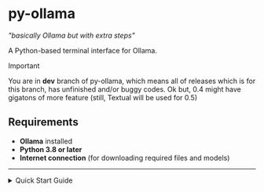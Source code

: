# py-ollama
*"basically Ollama but with extra steps"*

A Python-based terminal interface for Ollama.
> [!IMPORTANT]  
> You are in **dev** branch of py-ollama, which means all of releases which is for this branch, has unfinished and/or buggy codes.
> Ok but, 0.4 might have gigatons of more feature (still, Textual will be used for 0.5)

 ## Requirements
- **Ollama** installed  
- **Python 3.8 or later**  
- **Internet connection** (for downloading required files and models)  

---

<details>
<summary>Quick Start Guide</summary>

### 1 **Verifying Python install**  
Ensure you have **Python 3.8 or later** and **Ollama** installed.  
To verify your Python installation, run the following in your terminal:  
```
py --version   # For Windows
python3 --version  # For macOS/Linux
```
If Python is installed, you should see output like this:  
```bash
Python 3.12.7 (main, Feb 4 2025, 14:46:03) [GCC 14.2.0] on linux
```
If not, download Python from [python.org](https://www.python.org/downloads/).  

---

### 2 **Setting Up py-ollama**  
1. **Clone the Repository**  
   ```
   git clone -b dev https://github.com/bcahtechstuffs/py-ollama
   cd py-ollama
   ```

2. **Install Dependencies**  
   ```
   py -m pip install -r requirements.txt
   ```

3. **Downloading model**  
   Use Ollama to pull a model:  
   ```
   ollama pull <model-name>
   ```
   Replace `<model-name>` with your desired model. You can browse available models at [Ollama Search](https://ollama.com/search).

   **Example:**  
   ```bash
   ollama pull llama3.2:1b
   ```
   This pulls the `llama3.2` model with 1 billion parameters, optimized for low-end computers.  

---

### 3 **Running the Application**  
Execute the script:  
```
# For Windows:
py pyollama.py

# For macOS/Linux:
python3 pyollama.py
```
Follow the on-screen instructions.  

</details>
